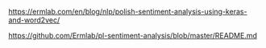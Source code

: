 https://ermlab.com/en/blog/nlp/polish-sentiment-analysis-using-keras-and-word2vec/

https://github.com/Ermlab/pl-sentiment-analysis/blob/master/README.md